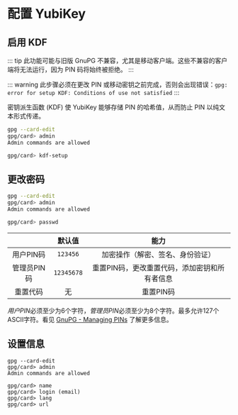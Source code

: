 # 配置 YubiKey

## 启用 KDF
::: tip
此功能可能与旧版 GnuPG 不兼容，尤其是移动客户端。这些不兼容的客户端将无法运行，因为 PIN 码将始终被拒绝。
:::

::: warning
此步骤必须在更改 PIN 或移动密钥之前完成，否则会出现错误：`gpg: error for setup KDF: Conditions of use not satisfied`
:::

密钥派生函数 (KDF) 使 YubiKey 能够存储 PIN 的哈希值，从而防止 PIN 以纯文本形式传递。

``` bash
gpg --card-edit
gpg/card> admin
Admin commands are allowed

gpg/card> kdf-setup
```

## 更改密码

```bash
gpg --card-edit
gpg/card> admin
Admin commands are allowed

gpg/card> passwd
```

|        | 默认值 | 能力 |
|:-----------:|:---------------:|:----------------------------------------:|
|用户PIN码   | `123456`      | 加密操作（解密、签名、身份验证）|
|管理员PIN码 | `12345678`    | 重置PIN码，更改重置代码，添加密钥和所有者信息 |
|重置代码    | 无          | 重置PIN码 |

*用户PIN*必须至少为6个字符，*管理员PIN*必须至少为8个字符。最多允许127个ASCII字符。看见 [GnuPG - Managing PINs](https://www.gnupg.org/howtos/card-howto/en/ch03s02.html) 了解更多信息。

## 设置信息
```
gpg --card-edit
gpg/card> admin
Admin commands are allowed

gpg/card> name
gpg/card> login (email)
gpg/card> lang
gpg/card> url
```